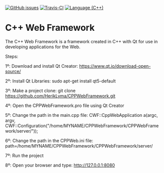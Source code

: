 [![GitHub issues](https://img.shields.io/github/issues/HerikLyma/CPPWebFramework.svg)](https://github.com/HerikLyma/CPPWebFramework/issues)
[![Travis-CI](https://travis-ci.org/HerikLyma/CPPWebFramework.svg?branch=master)](https://travis-ci.org/HerikLyma/CPPWebFramework)
[![Language (C++)](https://img.shields.io/badge/powered_by-C++-red.svg?style=flat-square)](https://img.shields.io/badge/powered_by-C++-red.svg?style=flat-square)

# C++ Web Framework

The C++ Web Framework is a framework created in C++ with Qt for use in developing applications for the Web.

Steps:

1º: Download and install Qt Creator: https://www.qt.io/download-open-source/

2º: Install Qt Libraries: sudo apt-get install qt5-default

3º: Make a project clone: git clone https://github.com/HerikLyma/CPPWebFramework.git

4º: Open the CPPWebFramework.pro file using Qt Creator

5º: Change the path in the main.cpp file: CWF::CppWebApplication a(argc, argv, CWF::Configuration("/home/MYNAME/CPPWebFramework/CPPWebFramework/server/"));

6º: Change the path in the CPPWeb.ini file: path=/home/MYNAME/CPPWebFramework/CPPWebFramework/server/

7º: Run the project

8º: Open your browser and type: http://127.0.0.1:8080

